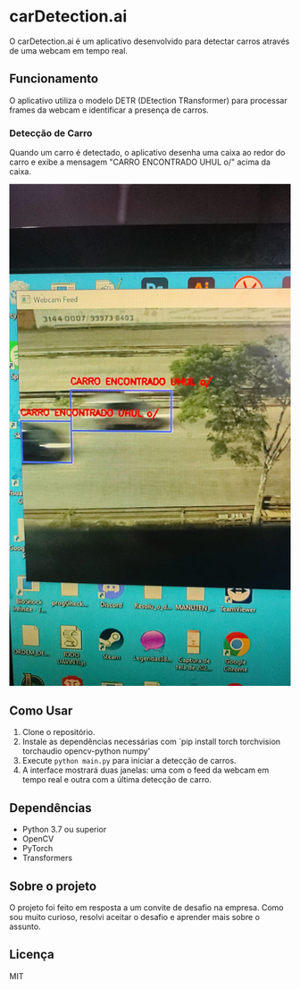# carDetection.ai

O carDetection.ai é um aplicativo desenvolvido para detectar carros através de uma webcam em tempo real.

## Funcionamento

O aplicativo utiliza o modelo DETR (DEtection TRansformer) para processar frames da webcam e identificar a presença de carros.


### Detecção de Carro
Quando um carro é detectado, o aplicativo desenha uma caixa ao redor do carro e exibe a mensagem "CARRO ENCONTRADO UHUL o/" acima da caixa.

![Detecção de Carro](car_detected.jpg)

## Como Usar

1. Clone o repositório.
2. Instale as dependências necessárias com `pip install torch torchvision torchaudio opencv-python numpy'
3. Execute `python main.py` para iniciar a detecção de carros.
4. A interface mostrará duas janelas: uma com o feed da webcam em tempo real e outra com a última detecção de carro.

## Dependências

- Python 3.7 ou superior
- OpenCV
- PyTorch
- Transformers

## Sobre o projeto

O projeto foi feito em resposta a um convite de desafio na empresa. Como sou muito curioso, resolvi aceitar o desafio e aprender mais sobre o assunto.

## Licença

MIT
